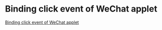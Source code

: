 # Binding click event of WeChat applet
[Binding click event of WeChat applet](https://aiwithcloud.com/2022/09/15/binding_click_event_of_wechat_applet/)